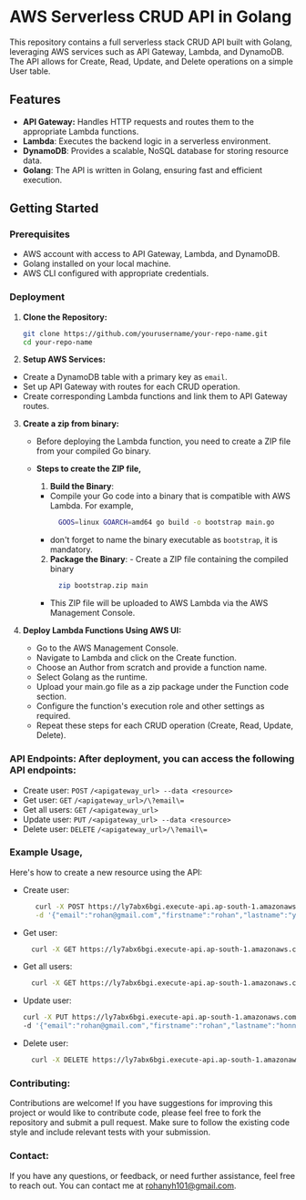 # AWS Serverless CRUD API in Golang

This repository contains a full serverless stack CRUD API built with Golang, leveraging AWS services such as API Gateway, Lambda, and DynamoDB. The API allows for Create, Read, Update, and Delete operations on a simple User table.

## Features
- **API Gateway:** Handles HTTP requests and routes them to the appropriate Lambda functions.
- **Lambda**: Executes the backend logic in a serverless environment.
- **DynamoDB**: Provides a scalable, NoSQL database for storing resource data.
- **Golang**: The API is written in Golang, ensuring fast and efficient execution.

## Getting Started
### Prerequisites
- AWS account with access to API Gateway, Lambda, and DynamoDB.
- Golang installed on your local machine.
- AWS CLI configured with appropriate credentials.

### Deployment
1. **Clone the Repository:**
   ```bash
   git clone https://github.com/yourusername/your-repo-name.git
   cd your-repo-name
   ```

2. **Setup AWS Services:**
  - Create a DynamoDB table with a primary key as `email`.
  - Set up API Gateway with routes for each CRUD operation.
  - Create corresponding Lambda functions and link them to API Gateway routes.

3. **Create a zip from binary:**
    - Before deploying the Lambda function, you need to create a ZIP file from your compiled Go binary.
    - **Steps to create the ZIP file,**
   
        1. **Build the Binary**:
         - Compile your Go code into a binary that is compatible with AWS Lambda. For example,
            ```bash
              GOOS=linux GOARCH=amd64 go build -o bootstrap main.go
            ```
         - don't forget to name the binary executable as `bootstrap`, it is mandatory.
           
        2. **Package the Binary**:
          - Create a ZIP file containing the compiled binary
           ```bash
             zip bootstrap.zip main
           ```
        - This ZIP file will be uploaded to AWS Lambda via the AWS Management Console.
  

5. **Deploy Lambda Functions Using AWS UI:**
   - Go to the AWS Management Console.
   - Navigate to Lambda and click on the Create function.
   - Choose an Author from scratch and provide a function name.
   - Select Golang as the runtime.
   - Upload your main.go file as a zip package under the Function code section.
   - Configure the function's execution role and other settings as required.
   - Repeat these steps for each CRUD operation (Create, Read, Update, Delete).
  
### **API Endpoints: After deployment, you can access the following API endpoints:**
  - Create user: `POST` `/<apigateway_url> --data <resource>`
  - Get user: `GET` `/<apigateway_url>/\?email\=`
  - Get all users: `GET` `/<apigateway_url>`
  - Update user: `PUT` `/<apigateway_url> --data <resource>`
  - Delete user: `DELETE` `/<apigateway_url>/\?email\=`
  
### **Example Usage,**
  Here's how to create a new resource using the API:
   - Create user:
     ```bash
        curl -X POST https://ly7abx6bgi.execute-api.ap-south-1.amazonaws.com/staging \
        -d '{"email":"rohan@gmail.com","firstname":"rohan","lastname":"yh"}'
     ```

   - Get user:
     ```bash
       curl -X GET https://ly7abx6bgi.execute-api.ap-south-1.amazonaws.com/staging\?email\=rohan@gmail.com
     ```

   - Get all users:
     ```bash
       curl -X GET https://ly7abx6bgi.execute-api.ap-south-1.amazonaws.com/staging
     ```

  - Update user:
      ```bash
      curl -X PUT https://ly7abx6bgi.execute-api.ap-south-1.amazonaws.com/staging \
      -d '{"email":"rohan@gmail.com","firstname":"rohan","lastname":"honnakatti"}'
       ```

- Delete user:
  ```bash
    curl -X DELETE https://ly7abx6bgi.execute-api.ap-south-1.amazonaws.com/staging\?email\=rohan@gmail.com
  ```

### Contributing:
Contributions are welcome! If you have suggestions for improving this project or would like to contribute code, please feel free to fork the repository and submit a pull request. Make sure to follow the existing code style and include relevant tests with your submission.


### Contact:
If you have any questions, or feedback, or need further assistance, feel free to reach out. You can contact me at rohanyh101@gmail.com.
